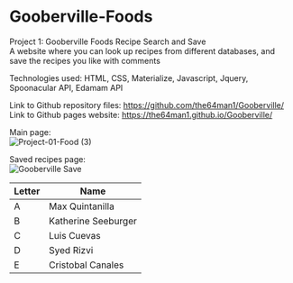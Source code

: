 # Gooberville-Foods
Project 1: Gooberville Foods Recipe Search and Save<br>
A website where you can look up recipes from different databases, and save the recipes you like with comments<br>

Technologies used: HTML, CSS, Materialize, Javascript, Jquery, Spoonacular API, Edamam API<br>

Link to Github repository files: https://github.com/the64man1/Gooberville/<br>
Link to Github pages website: https://the64man1.github.io/Gooberville/<br>

Main page:<br>
![Project-01-Food (3)](https://user-images.githubusercontent.com/74144055/115123180-88398280-9f81-11eb-8a8c-a470dde8ef2a.png)<br>

Saved recipes page:<br>
![Gooberville Save](https://user-images.githubusercontent.com/74144055/115123206-9e474300-9f81-11eb-919d-1cfb7480c67b.png)


<table class="tg">
<thead>
  <tr>
    <th class="tg-hyan">Letter</th>
    <th class="tg-hyan">Name</th>
  </tr>
</thead>
<tbody>
  <tr>
    <td class="tg-0lax">A</td>
    <td class="tg-0lax">Max Quintanilla</td>
  </tr>
  <tr>
    <td class="tg-0lax">B</td>
    <td class="tg-0lax">Katherine Seeburger</td>
  </tr>
  <tr>
    <td class="tg-0lax">C</td>
    <td class="tg-0lax">Luis Cuevas</td>
  </tr>
  <tr>
    <td class="tg-0lax">D</td>
    <td class="tg-0lax">Syed Rizvi</td>
  </tr>
  <tr>
    <td class="tg-0lax">E</td>
    <td class="tg-0lax">Cristobal Canales</td>
  </tr>
</tbody>
</table>
